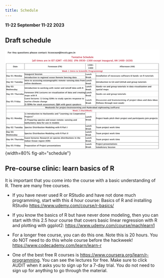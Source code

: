 ```yaml
---
title: Schedule
---
```


**11-22 September 11-22 2023**

<!--
## Hackathon Day 1: November 15

```{.include}
_schedule-day1.md
```

### Welcome Day 1

Please see the `CloudHackathon_Notes` Google Doc: 
 
```{.include}
_welcome-day1.md
```

### Closing Day 1

```{.include}
_closing-day1-on.md
``` 
 
## Hackathon Day 2: November 16

```{.include}
_schedule-day2.md
```

### Welcome Day 2

```{.include}
_welcome-day2-on.md
```

### Closing Day 2

```{.include}
_closing-day1-on.md
```

## Hackathon Day 3: November 17

```{.include}
_schedule-day3.md
```

### Welcome Day 3

```{.include}
_welcome-day2-on.md
```

### Closing Day 3

```{.include}
_closing-day1-on.md
``` 

## Hackathon Day 4: November 18

```{.include}
_schedule-day4.md
```

### Welcome Day 4

```{.include}
_welcome-day2-on.md
```

### Closing Day 4

```{.include}
_closing-day1-on.md
``` 

## Hackathon Day 5: November 19

```{.include}
_schedule-day5.md
```

### Welcome Day 5

- JupyterHub: Log in. 
  - Log into 2i2c. This takes a few minutes so please start this as soon we reconvene each day
- Group Photo!  

### What's next 

[Slides](https://docs.google.com/presentation/d/1LKpdrssV97BFN3yh0LJEmj64wU0kaZp42in_SlsHFmc/edit#slide=id.gfbd87e8abc_0_0) sharing about upcoming opportunities with the [NASA Openscapes](https://nasa-openscapes.github.io/) project.

### Closing Day 5

```{.include} 
_closing-day5.md
``` 

-->

## Draft schedule

![](images/draft-schedule.png){width=80% fig-alt="schedule"}

## Pre-course clinic: learn basics of R

It is important that you come into the course with a basic understanding of R. There are many free courses. 

* If you have never used R or RStudio and have not done much programming, start with this 4 hour course: Basics of R and installing RStudio https://www.udemy.com/course/r-basics/

* If you know the basics of R but have never done modeling, then you can start with this 2.5 hour course that covers basic linear regression with R and plotting with ggplot2: https://www.udemy.com/course/machlearn1

* For a longer free course, you can do this one. Note this is 20 hours. You do NOT need to do this whole course before the hackweek! https://www.codecademy.com/learn/learn-r

* One of the best free R courses is https://www.coursera.org/learn/r-programming. You can see the lectures for free. Make sure to click AUDIT when it asks you to sign up for a 7-day trial. You do not need to sign up for anything to go through the material.


